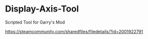 # Display-Axis-Tool

Scripted Tool for Garry's Mod

https://steamcommunity.com/sharedfiles/filedetails/?id=2001922791
